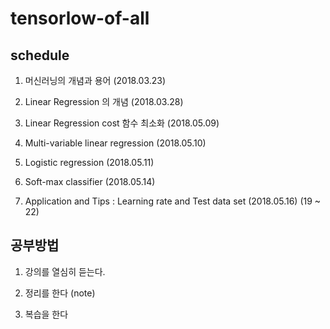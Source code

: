# tensorlow-of-all 

## schedule

1. 머신러닝의 개념과 용어 (2018.03.23)

2. Linear Regression 의 개념 (2018.03.28)

3. Linear Regression cost 함수 최소화 (2018.05.09)

4. Multi-variable linear regression (2018.05.10)

5. Logistic regression (2018.05.11)

6. Soft-max classifier (2018.05.14)

7. Application and Tips : Learning rate and Test data set (2018.05.16) (19 ~ 22)

## 공부방법

 1. 강의를 열심히 듣는다.

 2. 정리를 한다 (note)

 3. 복습을 한다